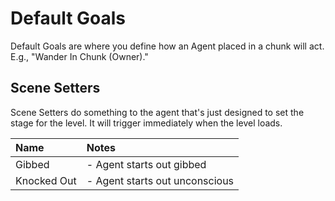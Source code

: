 ﻿#	Default Goals
Default Goals are where you define how an Agent placed in a chunk will act. E.g., "Wander In Chunk (Owner)."
##		Scene Setters
Scene Setters do something to the agent that's just designed to set the stage for the level. It will trigger immediately when the level loads. 

|Name								|Notes	|
|:----------------------------------|:------|
|Gibbed								|- Agent starts out gibbed
|Knocked Out						|- Agent starts out unconscious